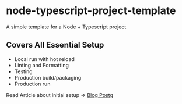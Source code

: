 # node-typescript-project-template
A simple template for a Node + Typescript project

## Covers All Essential Setup
- Local run with hot reload
- Linting and Formatting 
- Testing
- Production build/packaging
- Production run

Read Article about initial setup => [Blog Post](https://medium.com/before-semicolon/how-to-setup-a-typescript-nodejs-server-2023-16f3874f2ce5)g

